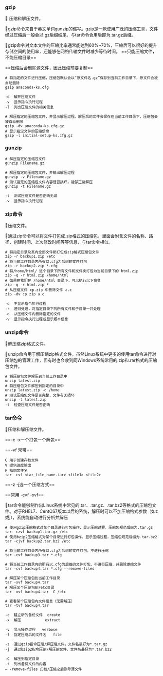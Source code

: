 ### gzip

📔 压缩和解压文件。

🔖gzip命令来自于英文单词gunzip的缩写。gzip是一款使用广泛的压缩工具，文件经过压缩后一般会以.gz后缀结尾，与tar命令合用后即为.tar.gz后缀。

🔖gzip命令对文本文件的压缩比率通常能达到60%~70%，压缩后可以很好的提升存储空间的使用率，还能够在网络传输文件时减少等待时间。
==只能压缩文件，不能压缩目录==

==压缩后会删除源文件，因此压缩前要复制==

```shell
# 将指定的文件进行压缩，压缩包默认会以“原文件名.gz”保存到当前工作目录下，原文件会被自动删除
gzip anaconda-ks.cfg

-d	解开压缩文件
-v	显示指令执行过程
-l	列出压缩文件的相关信息

# 解压指定的压缩包文件，并显示解压过程。解压后的文件会保存在当前工作目录下，压缩包会被自动删除
gzip -dv anaconda-ks.cfg.gz 
# 显示指定文件的压缩信息
gzip -l initial-setup-ks.cfg.gz 
```

 ### gunzip

```shell
# 解压指定的压缩包文件
gunzip Filename.gz

# 解压指定的压缩包文件，并输出解压过程
gunzip -v Filename.gz
# 测试指定的压缩包文件内容是否损坏，能够正常解压
gunzip -t Filename.gz
 
-t	测试压缩文件是否正确无误
-v	显示指令执行过程
```



### zip命令

📔压缩文件。

🔖通过zip命令可以将文件打包成.zip格式的压缩包，里面会附含文件的名称、路径、创建时间、上次修改时间等等信息，与tar命令相似。

```shell
# 将指定目录及其内全部文件都打包成zip格式压缩包文件
zip -r backup1.zip /etc
# 将当前工作目录内所有以.cfg为后缀的文件打包
zip -r backup2.zip *.cfg
# 将/home/html/ 这个目录下所有文件和文件夹打包为当前目录下的 html.zip
zip -q -r html.zip /home/html
# 如果在我们在 /home/html 目录下，可以执行以下命令
zip -q -r html.zip *
# 从压缩文件 cp.zip 中删除文件 a.c
zip -dv cp.zip a.c

-q	不显示指令执行过程
-r	递归处理，将指定目录下的所有文件和子目录一并处理
-d	从压缩文件内删除指定的文件
-v	显示指令执行过程或显示版本信息
```

### unzip命令

📔解压缩zip格式文件。

🔖unzip命令用于解压缩zip格式文件，虽然Linux系统中更多的使用tar命令进行对压缩包的管理工作，但有时也会收到同Windows系统常用的.zip和.rar格式的压缩包文件。

```shell
# 将压缩包文件解压到当前工作目录中
unzip latest.zip
# 将压缩包文件解压到指定的目录中
unzip latest.zip -d /home
# 测试压缩包文件是否完整，文件有无损坏
unzip -t latest.zip
-t	检查压缩文件是否正确
```

### tar命令

📔压缩和解压缩文件。

==-c -x一个打包一个解包==

==-vf 常带==

```
C 用于创建存档文件
V 提供进度输出
F 指向文件名
tar -cvf <tar_file_name.tar> <file1> <file2>
```

==-z -j选一个压缩方式==

==常用 -cvf -xvf==

🔖tar命令能够制作出Linux系统中常见的.tar、.tar.gz、.tar.bz2等格式的压缩包文件。对于RHEL7、CentOS7版本以后的系统，解压时可以不加压缩格式参数（如z或j），系统能自动进行分析并解压

```shell
# 使用gzip压缩格式对某个目录进行打包操作，显示压缩过程，压缩包规范后缀为.tar.gz
tar -czvf backup1.tar.gz /etc
# 使用bzip2压缩格式对某个目录进行打包操作，显示压缩过程，压缩包规范后缀为.tar.bz2
tar -cjvf backup2.tar.bz2 /etc

# 将当前工作目录内所有以.cfg为后缀的文件打包，不进行压缩
tar -cvf backup3.tar *.cfg

# 将当前工作目录内的所有以.cfg为后缀的文件打包，不进行压缩，并删除原始文件
tar -cvf backup4.tar *.cfg --remove-files

# 解压某个压缩包到当前工作目录
tar -xvf backup4.tar 
# 解压某个压缩包到/etc目录
tar -xvf backup4.tar -C /etc

# 查看某个压缩包内文件信息（无需解压）
tar -tvf backup4.tar 

-c	建立新的备份文件  create
-x	解压           extract

-v	显示操作过程   verbose
-f  指定压缩后的文件名   file

-z	通过gzip指令压缩/解压缩文件，文件名最好为*.tar.gz
-j	通过bzip2指令压缩/解压缩文件，文件名最好为*.tar.bz2

-C	解压到指定目录
-t	列出备份文件的内容
– -remove-files	归档/压缩之后删除源文件
```

